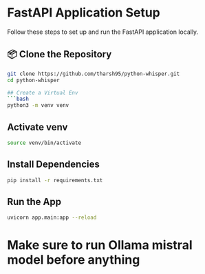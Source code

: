 # FastAPI Application Setup

Follow these steps to set up and run the FastAPI application locally.

## 📦 Clone the Repository

```bash
git clone https://github.com/tharsh95/python-whisper.git
cd python-whisper

## Create a Virtual Env
```bash
python3 -m venv venv
```

## Activate venv
```bash
source venv/bin/activate
```

## Install Dependencies
```bash
pip install -r requirements.txt
```

## Run the App
```bash
uvicorn app.main:app --reload
```

# Make sure to run Ollama mistral model before anything
